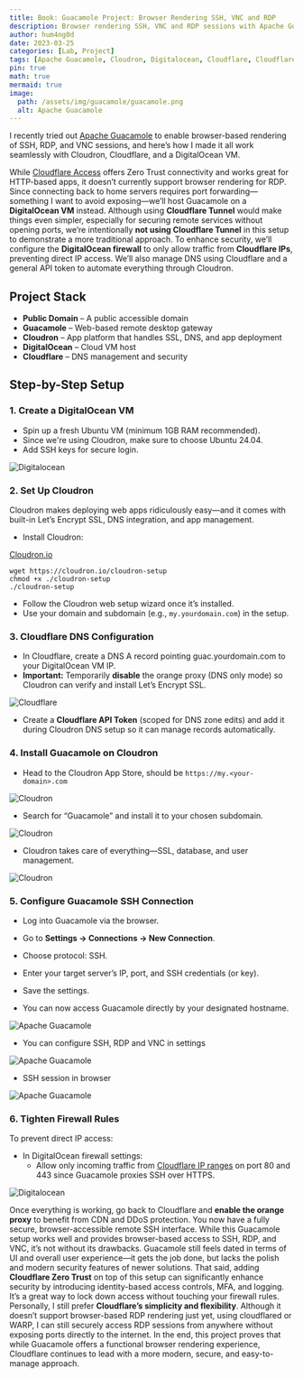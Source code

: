 ```yaml
---
title: Book: Guacamole Project: Browser Rendering SSH, VNC and RDP
description: Browser rendering SSH, VNC and RDP sessions with Apache Guacamole.
author: hum4ng0d
date: 2023-03-25
categories: [Lab, Project]
tags: [Apache Guacamole, Cloudron, Digitalocean, Cloudflare, Cloudflare Zero Trust, SSH, RDP, VNC]
pin: true
math: true
mermaid: true
image:
  path: /assets/img/guacamole/guacamole.png
  alt: Apache Guacamole
---
```


I recently tried out [Apache Guacamole](https://guacamole.apache.org/) to enable browser-based rendering of SSH, RDP, and VNC sessions, and here’s how I made it all work seamlessly with Cloudron, Cloudflare, and a DigitalOcean VM.

While [Cloudflare Access](https://developers.cloudflare.com/cloudflare-one/) offers Zero Trust connectivity and works great for HTTP-based apps, it doesn’t currently support browser rendering for RDP. Since connecting back to home servers requires port forwarding—something I want to avoid exposing—we’ll host Guacamole on a **DigitalOcean VM** instead. Although using **Cloudflare Tunnel** would make things even simpler, especially for securing remote services without opening ports, we’re intentionally **not using Cloudflare Tunnel** in this setup to demonstrate a more traditional approach. To enhance security, we’ll configure the **DigitalOcean firewall** to only allow traffic from **Cloudflare IPs**, preventing direct IP access. We’ll also manage DNS using Cloudflare and a general API token to automate everything through Cloudron.

## Project Stack

- **Public Domain** – A public accessible domain 
- **Guacamole** – Web-based remote desktop gateway
- **Cloudron** – App platform that handles SSL, DNS, and app deployment
- **DigitalOcean** – Cloud VM host
- **Cloudflare** – DNS management and security

## Step-by-Step Setup

### **1.** **Create a DigitalOcean VM**

- Spin up a fresh Ubuntu VM (minimum 1GB RAM recommended).
- Since we're using Cloudron, make sure to choose Ubuntu 24.04. 
- Add SSH keys for secure login.

![Digitalocean](/assets/img/guacamole/do-stats.png)

### **2.** Set Up Cloudron

Cloudron makes deploying web apps ridiculously easy—and it comes with built-in Let’s Encrypt SSL, DNS integration, and app management.

- Install Cloudron:

[Cloudron.io](https://www.cloudron.io/get.html)

```
wget https://cloudron.io/cloudron-setup
chmod +x ./cloudron-setup
./cloudron-setup
```

- Follow the Cloudron web setup wizard once it’s installed.
- Use your domain and subdomain (e.g., `my.yourdomain.com`) in the setup.

### **3.** Cloudflare DNS Configuration

- In Cloudflare, create a DNS A record pointing guac.yourdomain.com to your DigitalOcean VM IP.
- **Important:** Temporarily **disable** the orange proxy (DNS only mode) so Cloudron can verify and install Let’s Encrypt SSL.

![Cloudflare](/assets/img/guacamole/dns.png)

- Create a **Cloudflare API Token** (scoped for DNS zone edits) and add it during Cloudron DNS setup so it can manage records automatically.

### **4.** Install Guacamole on Cloudron

- Head to the Cloudron App Store, should be `https://my.<your-domain>.com`

![Cloudron](/assets/img/guacamole/cloudron-login.png)

- Search for “Guacamole” and install it to your chosen subdomain.

![Cloudron](/assets/img/guacamole/cloudron-apps.png)

- Cloudron takes care of everything—SSL, database, and user management.

![Cloudron](/assets/img/guacamole/cloudron-guac.png)

### **5.** Configure Guacamole SSH Connection

- Log into Guacamole via the browser.
- Go to **Settings → Connections → New Connection**.
- Choose protocol: SSH.
- Enter your target server’s IP, port, and SSH credentials (or key).
- Save the settings.

- You can now access Guacamole directly by your designated hostname. 

![Apache Guacamole](/assets/img/guacamole/guac-login.png)

- You can configure SSH, RDP and VNC in settings

![Apache Guacamole](/assets/img/guacamole/guac-session.png)

-  SSH session in browser

![Apache Guacamole](/assets/img/guacamole/guac-ssh.png)

### **6.** Tighten Firewall Rules

To prevent direct IP access:

- In DigitalOcean firewall settings:
  - Allow only incoming traffic from [Cloudflare IP ranges](https://www.cloudflare.com/ips/) on port 80 and 443 since Guacamole proxies SSH over HTTPS.

![Digitalocean](/assets/img/guacamole/do-firewall.png)



Once everything is working, go back to Cloudflare and **enable the orange proxy** to benefit from CDN and DDoS protection. You now have a fully secure, browser-accessible remote SSH interface. While this Guacamole setup works well and provides browser-based access to SSH, RDP, and VNC, it’s not without its drawbacks. Guacamole still feels dated in terms of UI and overall user experience—it gets the job done, but lacks the polish and modern security features of newer solutions. That said, adding **Cloudflare Zero Trust** on top of this setup can significantly enhance security by introducing identity-based access controls, MFA, and logging. It’s a great way to lock down access without touching your firewall rules. Personally, I still prefer **Cloudflare’s simplicity and flexibility**. Although it doesn’t support browser-based RDP rendering just yet, using cloudflared or WARP, I can still securely access RDP sessions from anywhere without exposing ports directly to the internet. In the end, this project proves that while Guacamole offers a functional browser rendering experience, Cloudflare continues to lead with a more modern, secure, and easy-to-manage approach.
